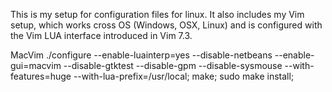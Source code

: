 This is my setup for configuration files for linux. It also includes my Vim
setup, which works cross OS (Windows, OSX, Linux) and is configured with the
Vim LUA interface introduced in Vim 7.3.

MacVim
	./configure --enable-luainterp=yes --disable-netbeans --enable-gui=macvim --disable-gtktest --disable-gpm --disable-sysmouse --with-features=huge --with-lua-prefix=/usr/local;
	make;
	sudo make install;
